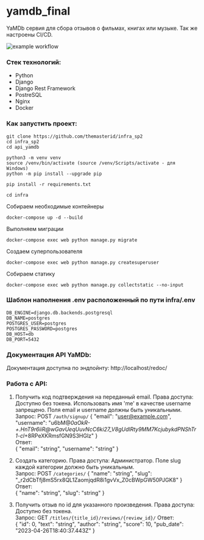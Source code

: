 # yamdb_final
YaMDb сервия для сбора отзывов о фильмах, книгах или музыке. Так же настроены CI/CD.  

![example workflow](https://github.com/A1kawa1/yamdb_final/actions/workflows/yamdb_workflow.yml/badge.svg)  

### Стек технологий:
- Python
- Django
- Django Rest Framework
- PostreSQL
- Nginx
- Docker

### Как запустить проект:

```
git clone https://github.com/themasterid/infra_sp2
cd infra_sp2
cd api_yamdb
```


```
python3 -m venv venv
source /venv/bin/activate (source /venv/Scripts/activate - для Windows)
python -m pip install --upgrade pip
```


```
pip install -r requirements.txt
```


```
cd infra
```

Собираем необходимые контейнеры  
```
docker-compose up -d --build
```

Выполняем миграции  
```
docker-compose exec web python manage.py migrate
```

Создаем суперпользователя  
```
docker-compose exec web python manage.py createsuperuser
```

Cобираем статику  
```
docker-compose exec web python manage.py collectstatic --no-input
```


### Шаблон наполнения .env расположенный по пути infra/.env
```
DB_ENGINE=django.db.backends.postgresql
DB_NAME=postgres
POSTGRES_USER=postgres
POSTGRES_PASSWORD=postgres
DB_HOST=db
DB_PORT=5432
```

### Документация API YaMDb:
Документация доступна по эндпойнту: http://localhost/redoc/


### Работа с API:
1. Получить код подтверждения на переданный email. Права доступа: Доступно без токена. Использовать имя 'me' в качестве username запрещено. Поля email и username должны быть уникальными.  
Запрос: POST `/auth/signup/` 
{
  "email": "user@example.com",
  "username": "u6bM@_0aOkR-+.HnT9r6iiR@wGavUeqUuvNcC6ki27_V8gUdlRty9MM7KcjubykdPNShTr1-cl_+8RPeXKRmsfGN9S3HGlz"
}  
Ответ:  
{
  "email": "string",
  "username": "string"
}  

2. Создать категорию. Права доступа: Администратор. Поле slug каждой категории должно быть уникальным.  
Запрос: POST `/categories/` 
{
  "name": "string",
  "slug": "_r2dCbTfj8mS5rx8QL1ZaomjqdR8i1gvVx_Z0cBWpGW50PJGK8"
}
Ответ:  
{
  "name": "string",
  "slug": "string"
}  

3. Получить отзыв по id для указанного произведения. Права доступа: Доступно без токена.  
Запрос: GET `/titles/{title_id}/reviews/{review_id}/` 
Ответ:  
{
  "id": 0,
  "text": "string",
  "author": "string",
  "score": 10,
  "pub_date": "2023-04-26T18:40:37.443Z"
}